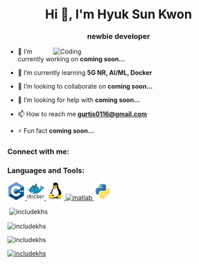 <h1 align="center">Hi 👋, I'm Hyuk Sun Kwon</h1>
<h3 align="center">newbie developer</h3>
<img align="right" alt="Coding" width="400" src="https://cdn.dribbble.com/users/2401141/screenshots/5487982/media/f94135193d842e240e9c1267e4d9ca89.gif">

- 🔭 I’m currently working on **coming soon...**

- 🌱 I’m currently learning **5G NR, AI/ML, Docker**

- 👯 I’m looking to collaborate on **coming soon...**

- 🤝 I’m looking for help with **coming soon...**

- 📫 How to reach me **gurtjs0116@gmail.com**

- ⚡ Fun fact **coming soon...**

<h3 align="left">Connect with me:</h3>
<p align="left">
</p>

<h3 align="left">Languages and Tools:</h3>
<p align="left"> <a href="https://www.w3schools.com/cpp/" target="_blank" rel="noreferrer"> <img src="https://raw.githubusercontent.com/devicons/devicon/master/icons/cplusplus/cplusplus-original.svg" alt="cplusplus" width="40" height="40"/> </a> <a href="https://www.docker.com/" target="_blank" rel="noreferrer"> <img src="https://raw.githubusercontent.com/devicons/devicon/master/icons/docker/docker-original-wordmark.svg" alt="docker" width="40" height="40"/> </a> <a href="https://www.linux.org/" target="_blank" rel="noreferrer"> <img src="https://raw.githubusercontent.com/devicons/devicon/master/icons/linux/linux-original.svg" alt="linux" width="40" height="40"/> </a> <a href="https://www.mathworks.com/" target="_blank" rel="noreferrer"> <img src="https://upload.wikimedia.org/wikipedia/commons/2/21/Matlab_Logo.png" alt="matlab" width="40" height="40"/> </a> <a href="https://www.python.org" target="_blank" rel="noreferrer"> <img src="https://raw.githubusercontent.com/devicons/devicon/master/icons/python/python-original.svg" alt="python" width="40" height="40"/> </a> </p>

<p>&nbsp;<img align="center" src="https://github-readme-stats.vercel.app/api?username=includekhs&show_icons=true&locale=en" alt="includekhs" /></p>

<p><img align="center" src="https://github-readme-streak-stats.herokuapp.com/?user=includekhs&" alt="includekhs" /></p>

<p align="left"> <img src="https://komarev.com/ghpvc/?username=includekhs&label=Profile%20views&color=0e75b6&style=flat" alt="includekhs" /> </p>

<p align="left"> <a href="https://github.com/ryo-ma/github-profile-trophy"><img src="https://github-profile-trophy.vercel.app/?username=includekhs" alt="includekhs" /></a> </p>
